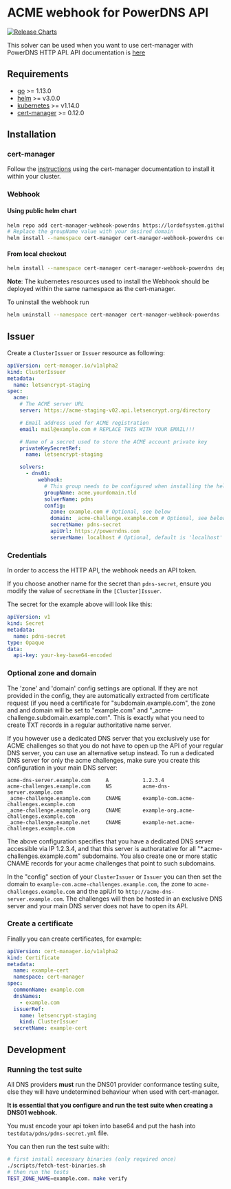 # ACME webhook for PowerDNS API

[![Release Charts](https://github.com/lordofsystem/cert-manager-webhook-powerdns/actions/workflows/release.yml/badge.svg?branch=master)](https://github.com/lordofsystem/cert-manager-webhook-powerdns/actions/workflows/release.yml)

This solver can be used when you want to use cert-manager with PowerDNS HTTP API. API documentation is [here](https://doc.powerdns.com/authoritative/http-api/#)

## Requirements
-   [go](https://golang.org/) >= 1.13.0
-   [helm](https://helm.sh/) >= v3.0.0
-   [kubernetes](https://kubernetes.io/) >= v1.14.0
-   [cert-manager](https://cert-manager.io/) >= 0.12.0

## Installation

### cert-manager

Follow the [instructions](https://cert-manager.io/docs/installation/) using the cert-manager documentation to install it within your cluster.

### Webhook

#### Using public helm chart
```bash
helm repo add cert-manager-webhook-powerdns https://lordofsystem.github.io/cert-manager-webhook-powerdns
# Replace the groupName value with your desired domain
helm install --namespace cert-manager cert-manager-webhook-powerdns cert-manager-webhook-powerdns/cert-manager-webhook-powerdns --set groupName=acme.yourdomain.tld
```

#### From local checkout

```bash
helm install --namespace cert-manager cert-manager-webhook-powerdns deploy/cert-manager-webhook-powerdns
```
**Note**: The kubernetes resources used to install the Webhook should be deployed within the same namespace as the cert-manager.

To uninstall the webhook run
```bash
helm uninstall --namespace cert-manager cert-manager-webhook-powerdns
```

## Issuer

Create a `ClusterIssuer` or `Issuer` resource as following:
```yaml
apiVersion: cert-manager.io/v1alpha2
kind: ClusterIssuer
metadata:
  name: letsencrypt-staging
spec:
  acme:
    # The ACME server URL
    server: https://acme-staging-v02.api.letsencrypt.org/directory

    # Email address used for ACME registration
    email: mail@example.com # REPLACE THIS WITH YOUR EMAIL!!!

    # Name of a secret used to store the ACME account private key
    privateKeySecretRef:
      name: letsencrypt-staging

    solvers:
      - dns01:
          webhook:
            # This group needs to be configured when installing the helm package, otherwise the webhook won't have permission to create an ACME challenge for this API group.
            groupName: acme.yourdomain.tld
            solverName: pdns
            config:
              zone: example.com # Optional, see below
              domain: _acme-challenge.example.com # Optional, see below
              secretName: pdns-secret
              apiUrl: https://powerndns.com
              serverName: localhost # Optional, default is 'localhost'
```

### Credentials
In order to access the HTTP API, the webhook needs an API token.

If you choose another name for the secret than `pdns-secret`, ensure you modify the value of `secretName` in the `[Cluster]Issuer`.

The secret for the example above will look like this:
```yaml
apiVersion: v1
kind: Secret
metadata:
  name: pdns-secret
type: Opaque
data:
  api-key: your-key-base64-encoded
```

### Optional zone and domain

The 'zone' and 'domain' config settings are optional. If they are not provided in the config, 
they are automatically extracted from certificate request (if you need a certificate for
"subdomain.example.com", the zone and and domain will be set to "example.com" and 
"_acme-challenge.subdomain.example.com". This is exactly what you need to create TXT records
in a regular authoritative name server.

If you however use a dedicated DNS server that you exclusively use for ACME challenges so that
you do not have to open up the API of your regular DNS server, you can use an alternative setup
instead. To run a dedicated DNS server for only the acme challenges, make sure you create
this configuration in your main DNS server:

```
acme-dns-server.example.com     A           1.2.3.4
acme-challenges.example.com     NS          acme-dns-server.example.com
_acme-challenge.example.com     CNAME       example-com.acme-challenges.example.com
_acme-challenge.example.org     CNAME       example-org.acme-challenges.example.com
_acme-challenge.example.net     CNAME       example-net.acme-challenges.example.com
```

The above configuration specifies that you have a dedicated DNS server accessible via
IP 1.2.3.4, and that this server is authoratative for all "*.acme-challenges.example.com"
subdomains. You also create one or more static CNAME records for your acme challenges 
that point to such subdomains.

In the "config" section of your `ClusterIssuer` or `Issuer` you can then set the 
domain to `example-com.acme-challenges.example.com`, the zone to 
`acme-challenges.example.com` and the apiUrl to `http://acme-dns-server.example.com`.
The challenges will then be hosted in an exclusive DNS server and your main DNS
server does not have to open its API.


### Create a certificate

Finally you can create certificates, for example:

```yaml
apiVersion: cert-manager.io/v1alpha2
kind: Certificate
metadata:
  name: example-cert
  namespace: cert-manager
spec:
  commonName: example.com
  dnsNames:
    - example.com
  issuerRef:
    name: letsencrypt-staging
    kind: ClusterIssuer
  secretName: example-cert
```

## Development

### Running the test suite

All DNS providers **must** run the DNS01 provider conformance testing suite,
else they will have undetermined behaviour when used with cert-manager.

**It is essential that you configure and run the test suite when creating a
DNS01 webhook.**

You must encode your api token into base64 and put the hash into `testdata/pdns/pdns-secret.yml` file.

You can then run the test suite with:

```bash
# first install necessary binaries (only required once)
./scripts/fetch-test-binaries.sh
# then run the tests
TEST_ZONE_NAME=example.com. make verify
```
